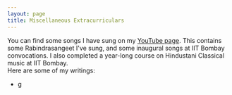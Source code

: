```yaml
---
layout: page
title: Miscellaneous Extracurriculars
---
```


You can find some songs I have sung on my <a href="https://www.youtube.com/channel/UCsn6Dn-EZ0s36W1860jc0NQ">YouTube page</a>. This contains some Rabindrasangeet I've sung, and some inaugural songs at IIT Bombay convocations. I also completed a year-long course on Hindustani Classical music at IIT Bombay.<br>
Here are some of my writings:
* g

